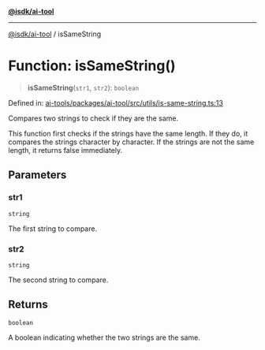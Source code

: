 [**@isdk/ai-tool**](../README.md)

***

[@isdk/ai-tool](../globals.md) / isSameString

# Function: isSameString()

> **isSameString**(`str1`, `str2`): `boolean`

Defined in: [ai-tools/packages/ai-tool/src/utils/is-same-string.ts:13](https://github.com/isdk/ai-tool.js/blob/a24331161aecd2d7bbd8dc9f9cd3d984871261cb/src/utils/is-same-string.ts#L13)

Compares two strings to check if they are the same.

This function first checks if the strings have the same length. If they do, it compares the strings character by character.
If the strings are not the same length, it returns false immediately.

## Parameters

### str1

`string`

The first string to compare.

### str2

`string`

The second string to compare.

## Returns

`boolean`

A boolean indicating whether the two strings are the same.
